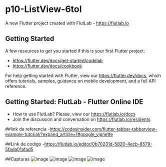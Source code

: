 # p10-ListView-6toI

A new Flutter project created with FlutLab - https://flutlab.io

## Getting Started

A few resources to get you started if this is your first Flutter project:

- https://flutter.dev/docs/get-started/codelab
- https://flutter.dev/docs/cookbook

For help getting started with Flutter, view our
https://flutter.dev/docs, which offers tutorials,
samples, guidance on mobile development, and a full API reference.

## Getting Started: FlutLab - Flutter Online IDE

- How to use FlutLab? Please, view our https://flutlab.io/docs
- Join the discussion and conversation on https://flutlab.io/residents

##link de referencia 
-https://codesinsider.com/flutter-tabbar-tabbarview-example-tutorial/?expand_article=1#google_vignette

##Link de codigo
-https://flutlab.io/editor/0b70231d-5820-4ecb-8579-5fada01afad5

##Capturas
![image](https://github.com/AlBETO128/p11-6j/assets/143547229/7e3f3faa-e2fa-4a28-868f-bbd516291ffe)
![image](https://github.com/AlBETO128/p11-6j/assets/143547229/6e3902ca-b8f6-4e0b-8cc6-0e070cfd35e4)
![image](https://github.com/AlBETO128/p11-6j/assets/143547229/14861437-a7c2-41d8-b881-1af33c764199)
![image](https://github.com/AlBETO128/p11-6j/assets/143547229/f7f5e705-96c8-45a6-90de-398126e4778f)

